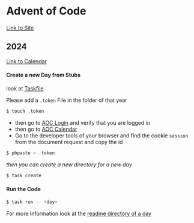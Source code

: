 # Advent of Code

[Link to Site](https://adventofcode.com/)

## 2024

[Link to Calendar](https://adventofcode.com/2024)

#### Create a new Day from Stubs

look at [Taskfile](Taskfile.yml)

Please add a `.token` File in the folder of that year

```sh
$ touch .token
```

- then go to [AOC Login](https://adventofcode.com/2024/auth/login) and verify that you are logged in
- then go to [AOC Calendar](https://adventofcode.com/2024)
- Go to the developer tools of your browser and find the cookie `session` from the document request and copy the id

```sh
$ pbpaste > .token
```

_then you can create a new directory for a new day_

```sh
$ task create
```

#### Run the Code

```sh
$ task run -- <day>
```

For more Information look at the [readme directory of a day](./1/README.md)